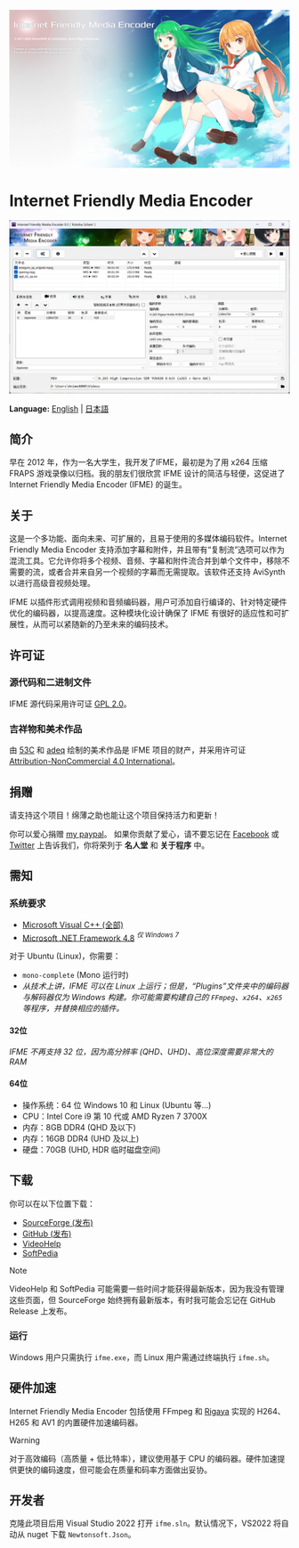 ![Splash Screen](IFME/Resources/SplashScreen14.png)

# Internet Friendly Media Encoder
![GUI](IFME/Resources/i18n/IFME_zh-CN.png)

**Language:** [English](/README.md) | [日本語](/README_ja-JP.md)

## 简介
早在 2012 年，作为一名大学生，我开发了IFME，最初是为了用 x264 压缩 FRAPS 游戏录像以归档。我的朋友们很欣赏 IFME 设计的简洁与轻便，这促进了 Internet Friendly Media Encoder (IFME) 的诞生。

## 关于
这是一个多功能、面向未来、可扩展的，且易于使用的多媒体编码软件。Internet Friendly Media Encoder 支持添加字幕和附件，并且带有“复制流”选项可以作为混流工具。它允许你将多个视频、音频、字幕和附件流合并到单个文件中，移除不需要的流，或者合并来自另一个视频的字幕而无需提取。该软件还支持 AviSynth 以进行高级音视频处理。

IFME 以插件形式调用视频和音频编码器，用户可添加自行编译的、针对特定硬件优化的编码器，以提高速度。这种模块化设计确保了 IFME 有很好的适应性和可扩展性，从而可以紧随新的乃至未来的编码技术。

## 许可证
### 源代码和二进制文件
IFME 源代码采用许可证 [GPL 2.0](http://choosealicense.com/licenses/gpl-2.0/)。

### 吉祥物和美术作品
由 [53C](http://53c.deviantart.com/) 和 [adeq](https://www.facebook.com/liyana.0426) 绘制的美术作品是 IFME 项目的财产，并采用许可证 [Attribution-NonCommercial 4.0 International](http://creativecommons.org/licenses/by-nc/4.0/)。

## 捐赠
请支持这个项目！绵薄之助也能让这个项目保持活力和更新！

你可以爱心捐赠 [my paypal](https://www.paypal.com/cgi-bin/webscr?cmd=_s-xclick&hosted_button_id=4CKYN7X3DGA7U)。 如果你贡献了爱心，请不要忘记在 [Facebook](https://www.facebook.com/internetfriendlymediaencoder) 或 [Twitter](https://twitter.com/Anime4000) 上告诉我们，你将荣列于 **名人堂** 和 **关于程序** 中。

## 需知
### 系统要求
* [Microsoft Visual C++ (全部)](https://www.techpowerup.com/download/visual-c-redistributable-runtime-package-all-in-one/)
* [Microsoft .NET Framework 4.8](https://dotnet.microsoft.com/en-us/download/dotnet-framework/net48) *<sup>仅 Windows 7</sup>*

对于 Ubuntu (Linux)，你需要：
* `mono-complete` (Mono 运行时)
* *从技术上讲，IFME 可以在 Linux 上运行；但是，“Plugins”文件夹中的编码器与解码器仅为 Windows 构建。你可能需要构建自己的 `FFmpeg`、`x264`、`x265` 等程序，并替换相应的插件。*

#### 32位
*IFME 不再支持 32 位，因为高分辨率 (QHD、UHD)、高位深度需要非常大的 RAM*

#### 64位
* 操作系统：64 位 Windows 10 和 Linux (Ubuntu 等...)
* CPU：Intel Core i9 第 10 代或 AMD Ryzen 7 3700X
* 内存：8GB DDR4 (QHD 及以下)
* 内存：16GB DDR4 (UHD 及以上)
* 硬盘：70GB (UHD, HDR 临时磁盘空间)

## 下载
你可以在以下位置下载：
* [SourceForge (发布)](https://sourceforge.net/projects/ifme/files/latest/download)
* [GitHub (发布)](https://github.com/Anime4000/IFME/releases/latest)
* [VideoHelp](https://www.videohelp.com/software/Internet-Friendly-Media-Encoder)
* [SoftPedia](https://www.softpedia.com/get/Multimedia/Video/Encoders-Converter-DIVX-Related/Internet-Friendly-Media-Encoder.shtml)

> [!NOTE]
> VideoHelp 和 SoftPedia 可能需要一些时间才能获得最新版本，因为我没有管理这些页面，但 SourceForge 始终拥有最新版本，有时我可能会忘记在 GitHub Release 上发布。

### 运行
Windows 用户只需执行 `ifme.exe`，而 Linux 用户需通过终端执行 `ifme.sh`。

## 硬件加速
Internet Friendly Media Encoder 包括使用 FFmpeg 和 [Rigaya](https://github.com/rigaya) 实现的 H264、H265 和 AV1 的内置硬件加速编码器。

> [!WARNING]
> 对于高效编码（高质量 + 低比特率），建议使用基于 CPU 的编码器。硬件加速提供更快的编码速度，但可能会在质量和码率方面做出妥协。

## 开发者
克隆此项目后用 Visual Studio 2022 打开 `ifme.sln`。默认情况下，VS2022 将自动从 nuget 下载 `Newtonsoft.Json`。
